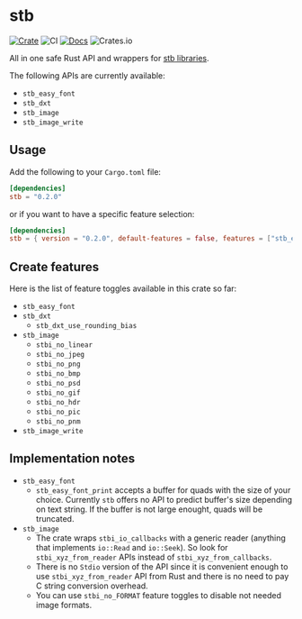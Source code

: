 # stb

[![Crate](https://img.shields.io/crates/v/stb.svg)](https://crates.io/crates/stb)
![CI](https://github.com/mxpv/stb/workflows/CI/badge.svg)
[![Docs](https://docs.rs/stb/badge.svg)](https://docs.rs/stb)
![Crates.io](https://img.shields.io/crates/l/stb)


All in one safe Rust API and wrappers for [stb libraries](https://github.com/nothings/stb).

The following APIs are currently available:
- `stb_easy_font`
- `stb_dxt`
- `stb_image`
- `stb_image_write`

## Usage

Add the following to your `Cargo.toml` file:

```toml
[dependencies]
stb = "0.2.0"
```

or if you want to have a specific feature selection:

```toml
[dependencies]
stb = { version = "0.2.0", default-features = false, features = ["stb_easy_font"] }
```

## Create features
Here is the list of feature toggles available in this crate so far:
- `stb_easy_font`
- `stb_dxt`
    * `stb_dxt_use_rounding_bias`
- `stb_image`
    * `stbi_no_linear`
    * `stbi_no_jpeg`
    * `stbi_no_png`
    * `stbi_no_bmp`
    * `stbi_no_psd`
    * `stbi_no_gif`
    * `stbi_no_hdr`
    * `stbi_no_pic`
    * `stbi_no_pnm`
- `stb_image_write`

## Implementation notes

- `stb_easy_font`
    * `stb_easy_font_print` accepts a buffer for quads with the size of your choice. Currently `stb` offers no API to
    predict buffer's size depending on text string. If the buffer is not large enought, quads will be truncated.
- `stb_image`
    * The crate wraps `stbi_io_callbacks` with a generic reader (anything that implements `io::Read` and `io::Seek`).
    So look for `stbi_xyz_from_reader` APIs instead of `stbi_xyz_from_callbacks`.
    * There is no `Stdio` version of the API since it is convenient enough to use `stbi_xyz_from_reader` API from Rust
    and there is no need to pay C string conversion overhead.
    * You can use `stbi_no_FORMAT` feature toggles to disable not needed image formats.
